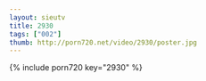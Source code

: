 ```yaml
--- 
layout: sieutv
title: 2930
tags: ["002"]
thumb: http://porn720.net/video/2930/poster.jpg
---
```

{% include porn720 key="2930" %} 
